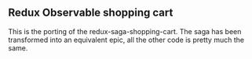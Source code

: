 ## Redux Observable shopping cart ##
 
 This is the porting of the redux-saga-shopping-cart.
 The saga has been transformed into an equivalent epic, all the other code is pretty much the same. 